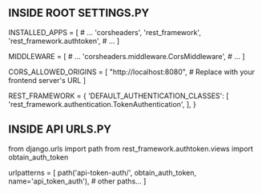 ## INSIDE ROOT SETTINGS.PY

INSTALLED_APPS = [
    # ...
    'corsheaders',
    'rest_framework',
    'rest_framework.authtoken',
    # ...
]

MIDDLEWARE = [
    # ...
    'corsheaders.middleware.CorsMiddleware',
    # ...
]

CORS_ALLOWED_ORIGINS = [
    "http://localhost:8080",  # Replace with your frontend server's URL
]

REST_FRAMEWORK = {
    'DEFAULT_AUTHENTICATION_CLASSES': [
        'rest_framework.authentication.TokenAuthentication',
    ],
}

## INSIDE API URLS.PY

from django.urls import path
from rest_framework.authtoken.views import obtain_auth_token

urlpatterns = [
    path('api-token-auth/', obtain_auth_token, name='api_token_auth'),
    # other paths...
]